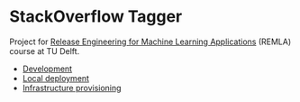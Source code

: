 # StackOverflow Tagger

Project for [Release Engineering for Machine Learning Applications](https://se.ewi.tudelft.nl/remla/2022/)
(REMLA) course at TU Delft.

* [Development](dev/README.md)
* [Local deployment](dist/README.md)
* [Infrastructure provisioning](terraform/README.md)
